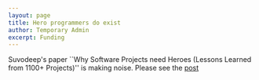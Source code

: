 ```yaml
---
layout: page
title: Hero programmers do exist
author: Temporary Admin
excerpt: Funding
---
```



Suvodeep's paper ``Why Software Projects need Heroes (Lessons Learned from 1100+ Projects)'' is making noise. Please see the <a href="https://joymallyac.github.io">post</a>
